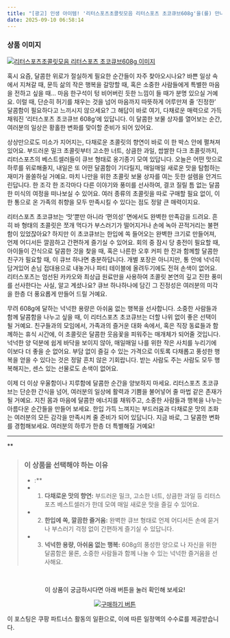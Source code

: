 ```yaml
---
title: "[광고] 인생 아이템! '리터스포츠초콜릿모음 리터스포츠 초코큐브608g'을(를) 만나보세요."
date: 2025-09-10 06:58:14
---
```

### 상품 이미지
[![리터스포츠초콜릿모음 리터스포츠 초코큐브608g 이미지](https://ads-partners.coupang.com/image1/OxCQjA0JE2-bQSyAOzw9hqJUNm0bHQmFEkCiuFEUyNzXc91qS7Q90mFH9-Mfo7fGRoZe8EMxSV1xBxuKqFCenBGPzxPb4x48CM86ZCC7T_TVCBpWFLl09ibvq8WQWkq2US1Z1UkN3Yb3CVVrtwsti2bhvkqlKkT4MaGAcxMAqFYTAXRJY-qLLg7qOlk35lMYfSAfwuRlHo_dojWfbhPwkJGn3EgnJvCvQwx9Kn7-1WuTAbZdW7LbvZWk3gQPgch0v056-Hzvb10Fz8nx6-ud6JWwn_K6ALdlRuPWSgWRnIDC7wgJeg==)](https://link.coupang.com/re/AFFSDP?lptag=AF8916626&pageKey=6714118942&itemId=21068061000&vendorItemId=88130322386&traceid=V0-153-7453efd1b3fd0559&requestid=20250910155756553143613667&token=31850C%7CMIXED)

혹시 요즘, 달콤한 위로가 절실하게 필요한 순간들이 자주 찾아오시나요? 바쁜 일상 속에서 지쳐갈 때, 문득 삶의 작은 행복을 갈망할 때, 혹은 소중한 사람들에게 특별한 마음을 전하고 싶을 때… 마음 한구석이 텅 비어버린 듯한 느낌이 들 때가 분명 있으실 거예요. 이럴 때, 단순히 허기를 채우는 것을 넘어 마음까지 따뜻하게 어루만져 줄 ‘진정한’ 달콤함이 필요하다고 느끼시지 않으세요? 그 해답이 바로 여기, 다채로운 매력으로 가득 채워진 ‘리터스포츠 초코큐브 608g’에 있답니다. 이 달콤한 보물 상자를 열어보는 순간, 여러분의 일상은 황홀한 변화를 맞이할 준비가 되어 있어요.

상상만으로도 미소가 지어지는, 다채로운 초콜릿의 향연이 바로 이 한 박스 안에 펼쳐져 있어요. 부드러운 밀크 초콜릿부터 고소한 너트, 상큼한 과일, 쌉쌀한 다크 초콜릿까지, 리터스포츠의 베스트셀러들이 큐브 형태로 옹기종기 모여 있답니다. 오늘은 어떤 맛으로 하루를 위로해줄지, 내일은 또 어떤 달콤함이 기다릴지, 매일매일 새로운 맛을 탐험하는 재미가 쏠쏠하실 거예요. 마치 나만을 위한 초콜릿 보물 상자를 여는 듯한 설렘을 안겨드린답니다. 한 조각 한 조각마다 다른 이야기와 풍미를 선사하여, 결코 질릴 틈 없는 달콤한 미식의 여정을 떠나보실 수 있어요. 여러 종류의 초콜릿을 따로 구매할 필요 없이, 이 한 통으로 온 가족의 취향을 모두 만족시킬 수 있다는 점도 정말 큰 매력이지요.

리터스포츠 초코큐브는 ‘맛’뿐만 아니라 ‘편의성’ 면에서도 완벽한 만족감을 드려요. 흔히 바 형태의 초콜릿은 쪼개 먹다가 부스러기가 떨어지거나 손에 녹아 끈적거리는 불편함이 있었잖아요? 하지만 이 초코큐브는 한입에 쏙 들어오는 완벽한 크기로 만들어져, 언제 어디서든 깔끔하고 간편하게 즐기실 수 있어요. 회의 중 잠시 당 충전이 필요할 때, 아이들이 간식으로 달콤한 것을 찾을 때, 혹은 나른한 오후 커피 한 잔과 함께할 달콤한 친구가 필요할 때, 이 큐브 하나면 충분하답니다. 개별 포장은 아니지만, 통 안에 넉넉히 담겨있어 손님 접대용으로 내놓거나 파티 테이블에 올려두기에도 전혀 손색이 없어요. 리터스포츠는 엄선된 카카오와 최상급 원료만을 사용하여 초콜릿 본연의 깊고 진한 풍미를 선사한다는 사실, 알고 계셨나요? 큐브 하나하나에 담긴 그 진정성은 여러분의 미각을 한층 더 풍요롭게 만들어 드릴 거예요.

무려 608g에 달하는 넉넉한 용량은 아쉬움 없는 행복을 선사합니다. 소중한 사람들과 함께 달콤함을 나누고 싶을 때, 이 리터스포츠 초코큐브는 더할 나위 없이 좋은 선택이 될 거예요. 친구들과의 모임에서, 가족과의 즐거운 대화 속에서, 혹은 직장 동료들과 함께하는 휴식 시간에, 이 초콜릿은 달콤한 웃음꽃을 피워주는 매개체가 되어줄 것입니다. 넉넉한 양 덕분에 쉽게 바닥을 보이지 않아, 매일매일 나를 위한 작은 사치를 누리기에 이보다 더 좋을 순 없어요. 부담 없이 즐길 수 있는 가격으로 이토록 다채롭고 풍성한 행복을 얻을 수 있다는 것은 정말 흔치 않은 기회랍니다. 받는 사람도 주는 사람도 모두 행복해지는, 센스 있는 선물로도 손색이 없어요.

이제 더 이상 우울함이나 지루함에 달콤한 순간을 양보하지 마세요. 리터스포츠 초코큐브는 단순한 간식을 넘어, 여러분의 일상에 활력과 기쁨을 불어넣어 줄 마법 같은 존재가 될 거예요. 지친 몸과 마음에 달콤한 에너지를 채워주고, 소중한 사람들과 행복을 나누는 아름다운 순간들을 만들어 보세요. 한입 가득 느껴지는 부드러움과 다채로운 맛의 조화는 여러분의 모든 감각을 만족시켜 줄 준비가 되어 있답니다. 지금 바로, 그 달콤한 변화를 경험해보세요. 여러분의 하루가 한층 더 특별해질 거예요!

---

**


> ### 이 상품을 선택해야 하는 이유
> - :**
> - 1.  **다채로운 맛의 향연:** 부드러운 밀크, 고소한 너트, 상큼한 과일 등 리터스포츠 베스트셀러가 한데 모여 매일 새로운 맛을 즐길 수 있어요.
> - 2.  **한입에 쏙, 깔끔한 즐거움:** 완벽한 큐브 형태로 언제 어디서든 손에 묻거나 부스러기 걱정 없이 간편하게 즐기실 수 있답니다.
> - 3.  **넉넉한 용량, 아쉬움 없는 행복:** 608g의 풍성한 양으로 나 자신을 위한 달콤함은 물론, 소중한 사람들과 함께 나눌 수 있는 넉넉한 즐거움을 선사해요.


<br>

<div align="center">
  <p>이 상품이 궁금하시다면 아래 버튼을 눌러 확인해 보세요!</p>
  <a href="https://link.coupang.com/re/AFFSDP?lptag=AF8916626&pageKey=6714118942&itemId=21068061000&vendorItemId=88130322386&traceid=V0-153-7453efd1b3fd0559&requestid=20250910155756553143613667&token=31850C%7CMIXED" target="_blank">
    <img src="https://img.shields.io/badge/지금 바로 구매하기-FF5722?style=for-the-badge&logo=coupa&logoColor=white" alt="구매하기 버튼">
  </a>
</div>

이 포스팅은 쿠팡 파트너스 활동의 일환으로, 이에 따른 일정액의 수수료를 제공받습니다.
